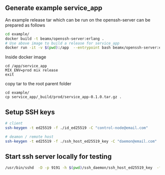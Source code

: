 ## Generate example service_app
An example release tar which can be run on the openssh-server can be prepared as
follows

```sh
cd example/
docker build -t beamx/openssh-server:erlang .
# Use above image to build a release for service_app
docker run -it -v $(pwd):/app  --entrypoint bash beamx/openssh-server:erlang
```

Inside docker image
```
cd /app/service_app
MIX_ENV=prod mix release
exit
```

copy tar to the root parent folder
```
cd example/
cp service_app/_build/prod/service_app-0.1.0.tar.gz .
```


## Setup SSH keys

```sh
# client
ssh-keygen -t ed25519 -f ./id_ed25519 -C "control-node@email.com"

# deamon / remote host
ssh-keygen -t ed25519 -f ./ssh_host_ed25519_key -C "daemon@email.com"
```


## Start ssh server locally for testing
```sh
/usr/bin/sshd  -D -p 9191 -h $(pwd)/ssh_daemon/ssh_host_ed25519_key  -f $(pwd)/ssh_daemon/sshd_config  -o "AuthorizedKeysFile $(pwd)/host-vm/.ssh/authorized_keys"
```
